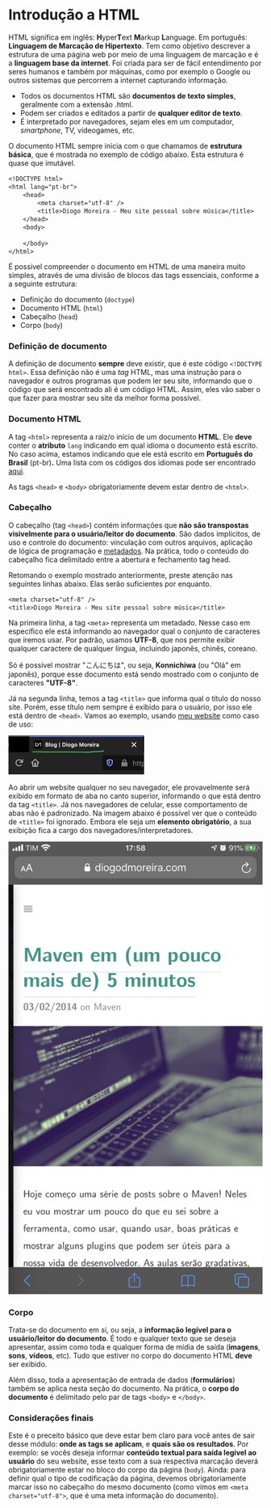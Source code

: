 # Introdução a HTML

HTML significa em inglês: **H**yper**T**ext **M**arkup **L**anguage. Em português: **Linguagem de Marcação de Hipertexto**. Tem como objetivo descrever a estrutura de uma página web por meio de uma linguagem de marcação e é a **linguagem base da internet**. Foi criada para ser de fácil entendimento por seres humanos e também por máquinas, como por exemplo o Google ou outros sistemas que percorrem a internet capturando informação.

* Todos os documentos HTML são **documentos de texto simples**, geralmente com a extensão .html.
* Podem ser criados e editados a partir de **qualquer editor de texto**.
* É interpretado por navegadores, sejam eles em um computador, _smartphone_, TV, videogames, etc.

O documento HTML sempre inicia com o que chamamos de **estrutura básica**, que é mostrada no exemplo de código abaixo. Esta estrutura é quase que imutável.

```markup
<!DOCTYPE html>
<html lang="pt-br">
    <head>
        <meta charset="utf-8" />
        <title>Diogo Moreira - Meu site pessoal sobre música</title>
    </head>
    <body>
    
    </body>
</html>
```

É possível compreender o documento em HTML de uma maneira muito simples, através de uma divisão de blocos das tags essenciais, conforme a a seguinte estrutura:

* Definição do documento \(`doctype`\)
* Documento HTML \(`html`\)
* Cabeçalho \(`head`\)
* Corpo \(`body`\)

### Definição de documento

A definição de documento **sempre** deve existir, que é este código `<!DOCTYPE html>`. Essa definição não é uma _tag_ HTML, mas uma instrução para o navegador e outros programas que podem ler seu site, informando que o código que será encontrado ali é um código HTML. Assim, eles vão saber o que fazer para mostrar seu site da melhor forma possível.

### Documento HTML

A tag `<html>` representa a raiz/o início de um documento **HTML**. Ele **deve** conter o **atributo** `lang` indicando em qual idioma o documento está escrito. No caso acima, estamos indicando que ele está escrito em **Português do Brasil** \(pt-br\)**.** Uma lista com os códigos dos idiomas pode ser encontrado [aqui](https://www.w3schools.com/tags/ref_language_codes.asp).

As tags `<head>` e `<body>` obrigatoriamente devem estar dentro de `<html>`.

### Cabeçalho

O cabeçalho \(tag `<head>`\) contém informações que **não são transpostas visivelmente para o usuário/leitor do documento**. São dados implícitos, de uso e controle do documento: vinculação com outros arquivos, aplicação de lógica de programação e [metadados](https://pt.wikipedia.org/wiki/Metadados). Na prática, todo o conteúdo do cabeçalho fica delimitado entre a abertura e fechamento tag head.

Retomando o exemplo mostrado anteriormente, preste atenção nas seguintes linhas abaixo. Elas serão suficientes por enquanto.

```markup
<meta charset="utf-8" />
<title>Diogo Moreira - Meu site pessoal sobre música</title>
```

Na primeira linha, a tag `<meta>` representa um metadado. Nesse caso em específico ele está informando ao navegador qual o conjunto de caracteres que iremos usar. Por padrão, usamos **UTF-8**, que nos permite exibir qualquer caractere de qualquer língua, incluindo japonês, chinês, coreano.

Só é possível mostrar "こんにちは", ou seja, **Konnichiwa** \(ou "Olá" em japonês\), porque esse documento está sendo mostrado com o conjunto de caracteres **"UTF-8"**.

Já na segunda linha, temos a tag `<title>` que informa qual o título do nosso site. Porém, esse título nem sempre é exibido para o usuário, por isso ele está dentro de `<head>`. Vamos ao exemplo, usando [meu website](https://diogodmoreira.com) como caso de uso:

![Exemplo de aba no navegador Firefox](../.gitbook/assets/screen-shot-2020-08-31-at-17.55.08.png)

Ao abrir um website qualquer no seu navegador, ele provavelmente será exibido em formato de aba no canto superior, informando o que está dentro da tag `<title>`. Já nos navegadores de celular, esse comportamento de abas não é padronizado. Na imagem abaixo é possível ver que o conteúdo de `<title>` foi ignorado. Embora ele seja um **elemento obrigatório**, a sua exibição fica a cargo dos navegadores/interpretadores.

![Exemplo de website no navegador Safari](../.gitbook/assets/img_daa93655c329-1.jpeg)

### Corpo

Trata-se do documento em si, ou seja, a **informação legível para o usuário/leitor do documento**. É todo e qualquer texto que se deseja apresentar, assim como toda e qualquer forma de mídia de saída \(**imagens**, **sons**, **vídeos**, etc\). Tudo que estiver no corpo do documento HTML **deve** ser exibido.

Além disso, toda a apresentação de entrada de dados \(**formulários**\) também se aplica nesta seção do documento. Na prática, o **corpo do documento** é delimitado pelo par de tags `<body>` e `</body>`.

### Considerações finais

Este é o preceito básico que deve estar bem claro para você antes de sair desse módulo: **onde as tags se aplicam**, e **quais são os resultados**. Por exemplo: se vocês deseja informar **conteúdo textual para saída legível ao usuário** do seu website, esse texto com a sua respectiva marcação deverá obrigatoriamente estar no bloco do corpo da página \(`body`\). Ainda: para definir qual o tipo de codificação da página, devemos obrigatoriamente marcar isso no cabeçalho do mesmo documento \(como vimos em `<meta charset="utf-8">`, que é uma meta informação do documento\).



